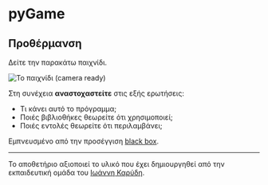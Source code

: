 # pyGame

## Προθέρμανση

Δείτε την παρακάτω παιχνίδι.



![Το παιχνίδι (camera ready)](https://github.com/diogenisAl/pyGame/blob/main/media/space_invaders_gif.gif)



Στη συνέχεια **αναστοχαστείτε** στις εξής ερωτήσεις:

* Τι κάνει αυτό το πρόγραμμα;
* Ποιές βιβλιοθήκες θεωρείτε ότι χρησιμοποιεί;
* Ποιές εντολές θεωρείτε ότι περιλαμβάνει;




Εμπνευσμένο από την προσέγγιση [black box](https://en.wikipedia.org/wiki/Black_box).

---

Το αποθετήριο αξιοποιεί το υλικό που έχει δημιουργηθεί από την εκπαιδευτική ομάδα του [Ιωάννη Καρύδη](https://github.com/ioanniskarydis).

